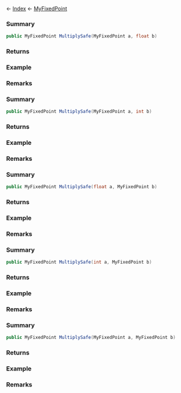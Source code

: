← [Index](Api-Index) ← [MyFixedPoint](VRage.MyFixedPoint)

### Summary

```csharp
public MyFixedPoint MultiplySafe(MyFixedPoint a, float b)
```

### Returns

### Example

### Remarks

### Summary

```csharp
public MyFixedPoint MultiplySafe(MyFixedPoint a, int b)
```

### Returns

### Example

### Remarks

### Summary

```csharp
public MyFixedPoint MultiplySafe(float a, MyFixedPoint b)
```

### Returns

### Example

### Remarks

### Summary

```csharp
public MyFixedPoint MultiplySafe(int a, MyFixedPoint b)
```

### Returns

### Example

### Remarks

### Summary

```csharp
public MyFixedPoint MultiplySafe(MyFixedPoint a, MyFixedPoint b)
```

### Returns

### Example

### Remarks

